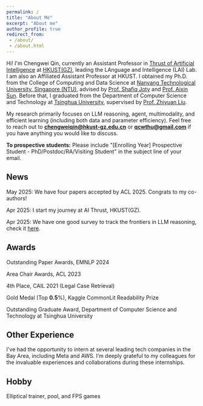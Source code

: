 ```yaml
---
permalink: /
title: "About Me"
excerpt: "About me"
author_profile: true
redirect_from:
 - /about/
 - /about.html
---
```


Hi! I'm Chengwei Qin, currently an Assistant Professor in <a href="https://www.hkust-gz.edu.cn/academics/hubs-and-thrust-areas/information-hub/artificial-intelligence" target="_blank">Thrust of Artificial Intelligence</a> at <a href="https://www.hkust-gz.edu.cn" target="_blank">HKUST(GZ)</a>, leading the LAnguage and Intelligence (LAI) Lab. I am also an Affiliated Assistant Professor at HKUST. I obtained my Ph.D. from the College of Computing and Data Science at <a href="https://www.ntu.edu.sg" target="_blank">Nanyang Technological University, Singapore (NTU)</a>, advised by <a href="https://raihanjoty.github.io" target="_blank">Prof. Shafiq Joty</a> and <a href="https://personal.ntu.edu.sg/axsun/" target="_blank">Prof. Aixin Sun</a>. Before that, I graduated from the Department of Computer Science and Technology at <a href="https://www.tsinghua.edu.cn" target="_blank">Tsinghua University</a>, supervised by <a href="https://nlp.csai.tsinghua.edu.cn/~lzy/" target="_blank">Prof. Zhiyuan Liu</a>.

My research primarily focuses on LLM reasoning, agent, multimodality, and efficient learning (including both data and parameter efficiency). Feel free to reach out to **chengweiqin@hkust-gz.edu.cn** or **qcwthu@gmail.com** if you have anything you would like to discuss.

**To prospective students:** Please include "[Enrolling Year] Prospective Student - PhD/Postdoc/RA/Visiting Student" in the subject line of your email.

## News

May 2025: We have four papers accepted by ACL 2025. Congrats to my co-authors!

Apr 2025: I start my journey at AI Thrust, HKUST(GZ).

Apr 2025: We have one good survey to track the frontiers in LLM reasoning, check it [here](https://llm-reasoning-ai.github.io/).

## Awards

Outstanding Paper Awards, EMNLP 2024

Area Chair Awards, ACL 2023

4th Place, CAIL 2021 (Legal Case Retrieval)

Gold Medal (Top **0.5**%), Kaggle CommonLit Readability Prize

Outstanding Graduate Award, Department of Computer Science and Technology at Tsinghua University

## Other Experience
I've had the opportunity to intern at several leading tech companies in the Bay Area, including Meta and AWS. I’m deeply grateful to my colleagues for the invaluable experiences and collaborations during these internships.

## Hobby
Elliptical trainer, pool, and FPS games

